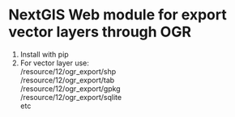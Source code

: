 NextGIS Web module for export vector layers through OGR
=======
  
1. Install with pip  
2. For vector layer use:   
    /resource/12/ogr_export/shp  
    /resource/12/ogr_export/tab  
    /resource/12/ogr_export/gpkg  
    /resource/12/ogr_export/sqlite  
    etc
